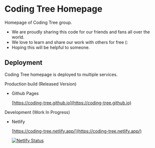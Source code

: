 # Coding Tree Homepage

Homepage of Coding Tree group.

- We are proudly sharing this code for our friends and fans all over the world.
- We love to learn and share our work with others for free (:
- Hoping this will be helpful to someone.

## Deployment

Coding Tree homepage is deployed to multiple services.

Production build (Released Version)

- Github Pages

    [https://coding-tree.github.io](https://coding-tree.github.io)

Development (Work In Progress)

- Netlify 

    [https://coding-tree.netlify.app/](https://coding-tree.netlify.app/)

    [![Netlify Status](https://api.netlify.com/api/v1/badges/ac0c482e-33b7-40fc-81a9-ac8397a21721/deploy-status)](https://app.netlify.com/sites/coding-tree/deploys)
